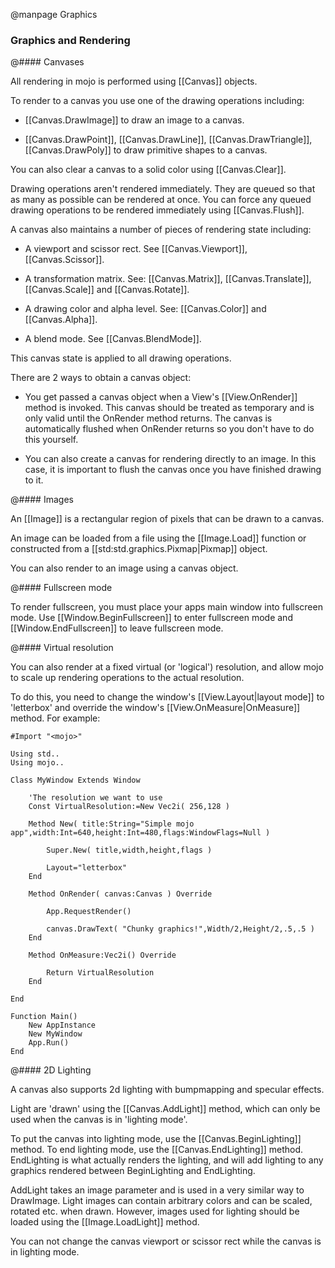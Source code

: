 
@manpage Graphics

### Graphics and Rendering

@#### Canvases

All rendering in mojo is performed using [[Canvas]] objects.

To render to a canvas you use one of the drawing operations including:

* [[Canvas.DrawImage]] to draw an image to a canvas.

* [[Canvas.DrawPoint]], [[Canvas.DrawLine]], [[Canvas.DrawTriangle]], [[Canvas.DrawPoly]] to draw primitive shapes to a canvas.

You can also clear a canvas to a solid color using [[Canvas.Clear]].

Drawing operations aren't rendered immediately. They are queued so that as many as possible can be rendered at once. You can force any queued drawing operations to be rendered immediately using [[Canvas.Flush]].

A canvas also maintains a number of pieces of rendering state including:

* A viewport and scissor rect. See [[Canvas.Viewport]], [[Canvas.Scissor]].

* A transformation matrix. See: [[Canvas.Matrix]], [[Canvas.Translate]], [[Canvas.Scale]] and [[Canvas.Rotate]].

* A drawing color and alpha level. See: [[Canvas.Color]] and [[Canvas.Alpha]].

* A blend mode. See [[Canvas.BlendMode]].

This canvas state is applied to all drawing operations.

There are 2 ways to obtain a canvas object:

* You get passed a canvas object when a View's [[View.OnRender]] method is invoked. This canvas should be treated as temporary and is only valid until the OnRender method returns. The canvas is automatically flushed when OnRender returns so you don't have to do this yourself.

* You can also create a canvas for rendering directly to an image. In this case, it is important to flush the canvas once you have finished drawing to it.


@#### Images

An [[Image]] is a rectangular region of pixels that can be drawn to a canvas.

An image can be loaded from a file using the [[Image.Load]] function or constructed from a [[std:std.graphics.Pixmap|Pixmap]] object.

You can also render to an image using a canvas object.


@#### Fullscreen mode

To render fullscreen, you must place your apps main window into fullscreen mode. Use [[Window.BeginFullscreen]] to enter fullscreen mode and [[Window.EndFullscreen]] to leave fullscreen mode.


@#### Virtual resolution

You can also render at a fixed virtual (or 'logical') resolution, and allow mojo to scale up rendering operations to the actual resolution.

To do this, you need to change the window's [[View.Layout|layout mode]] to 'letterbox' and override the window's [[View.OnMeasure|OnMeasure]] method. For example:

```
#Import "<mojo>"

Using std..
Using mojo..

Class MyWindow Extends Window

	'The resolution we want to use
	Const VirtualResolution:=New Vec2i( 256,128 )

	Method New( title:String="Simple mojo app",width:Int=640,height:Int=480,flags:WindowFlags=Null )

		Super.New( title,width,height,flags )
		
		Layout="letterbox"
	End

	Method OnRender( canvas:Canvas ) Override
	
		App.RequestRender()
	
		canvas.DrawText( "Chunky graphics!",Width/2,Height/2,.5,.5 )
	End
	
	Method OnMeasure:Vec2i() Override
		
		Return VirtualResolution
	End
	
End

Function Main()
	New AppInstance
	New MyWindow
	App.Run()
End
```


@#### 2D Lighting

A canvas also supports 2d lighting with bumpmapping and specular effects.

Light are 'drawn' using the [[Canvas.AddLight]] method, which can only be used when the canvas is in 'lighting mode'.

To put the canvas into lighting mode, use the [[Canvas.BeginLighting]] method. To end lighting mode, use the [[Canvas.EndLighting]] method. EndLighting is what actually renders the lighting, and will add lighting to any graphics rendered between BeginLighting and EndLighting.

AddLight takes an image parameter and is used in a very similar way to DrawImage. Light images can contain arbitrary colors and can be scaled, rotated etc. when drawn. However, images used for lighting should be loaded using the [[Image.LoadLight]] method.

You can not change the canvas viewport or scissor rect while the canvas is in lighting mode.
